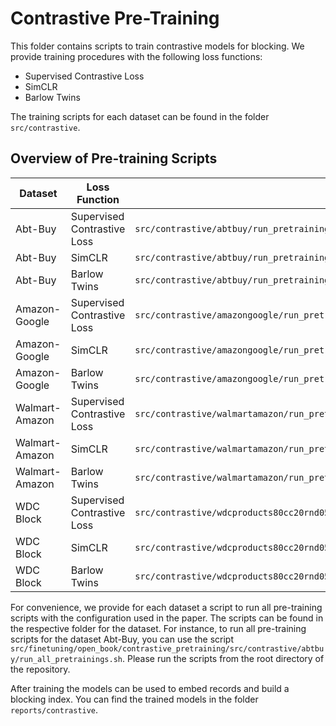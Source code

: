 # Contrastive Pre-Training

This folder contains scripts to train contrastive models for blocking. 
We provide training procedures with the following loss functions:
- Supervised Contrastive Loss
- SimCLR
- Barlow Twins

The training scripts for each dataset can be found in the folder `src/contrastive`.

## Overview of Pre-training Scripts
|Dataset | Loss Function | Script |
|---|---|---|
|Abt-Buy|Supervised Contrastive Loss|`src/contrastive/abtbuy/run_pretraining_supervised_contrastive_clean_roberta.sh`|
|Abt-Buy|SimCLR|`src/contrastive/abtbuy/run_pretraining_simclr_clean_roberta.sh`|
|Abt-Buy|Barlow Twins|`src/contrastive/abtbuy/run_pretraining_barlow_twins_clean_roberta.sh`|
|Amazon-Google|Supervised Contrastive Loss|`src/contrastive/amazongoogle/run_pretraining_supervised_contrastive_clean_roberta.sh`|
|Amazon-Google|SimCLR|`src/contrastive/amazongoogle/run_pretraining_simclr_clean_roberta.sh`|
|Amazon-Google|Barlow Twins|`src/contrastive/amazongoogle/run_pretraining_barlow_twins_clean_roberta.sh`|
|Walmart-Amazon|Supervised Contrastive Loss|`src/contrastive/walmartamazon/run_pretraining_supervised_contrastive_clean_roberta.sh`|
|Walmart-Amazon|SimCLR|`src/contrastive/walmartamazon/run_pretraining_simclr_clean_roberta.sh`|
|Walmart-Amazon|Barlow Twins|`src/contrastive/walmartamazon/run_pretraining_barlow_twins_clean_roberta.sh`|
|WDC Block|Supervised Contrastive Loss|`src/contrastive/wdcproducts80cc20rnd050un/run_pretraining_supervised_contrastive_clean_roberta.sh`|
|WDC Block|SimCLR|`src/contrastive/wdcproducts80cc20rnd050un/run_pretraining_simclr_clean_roberta.sh`|
|WDC Block|Barlow Twins|`src/contrastive/wdcproducts80cc20rnd050un/run_pretraining_barlow_twins_clean_roberta.sh`|

For convenience, we provide for each dataset a script to run all pre-training scripts with the configuration used in the paper.
The scripts can be found in the respective folder for the dataset.
For instance, to run all pre-training scripts for the dataset Abt-Buy, you can use the script `src/finetuning/open_book/contrastive_pretraining/src/contrastive/abtbuy/run_all_pretrainings.sh`.
Please run the scripts from the root directory of the repository.

After training the models can be used to embed records and build a blocking index.
You can find the trained models in the folder `reports/contrastive`.